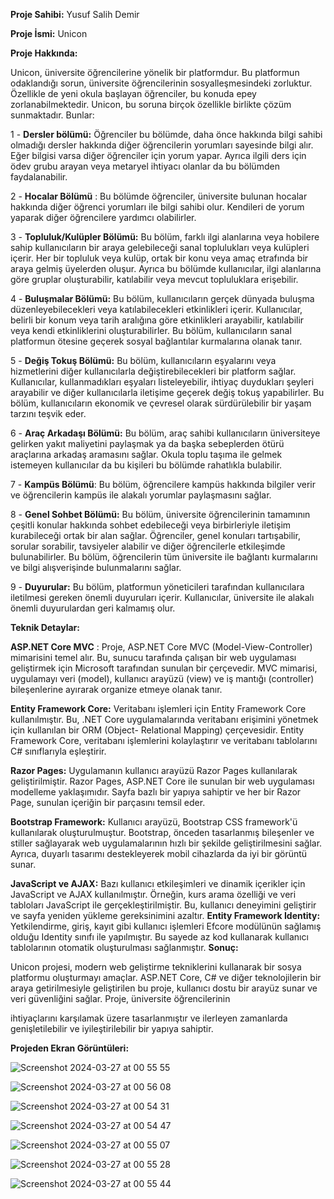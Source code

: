 **Proje Sahibi:** Yusuf Salih Demir

**Proje İsmi:** Unicon

**Proje Hakkında:**

Unicon, üniversite öğrencilerine yönelik bir platformdur. Bu platformun odaklandığı sorun,
üniversite öğrencilerinin sosyalleşmesindeki zorluktur. Özellikle de yeni okula başlayan
öğrenciler, bu konuda epey zorlanabilmektedir. Unicon, bu soruna birçok özellikle birlikte
çözüm sunmaktadır. Bunlar:

1 - **Dersler bölümü:** Öğrenciler bu bölümde, daha önce hakkında bilgi sahibi olmadığı
dersler hakkında diğer öğrencilerin yorumları sayesinde bilgi alır. Eğer bilgisi varsa diğer
öğrenciler için yorum yapar. Ayrıca ilgili ders için ödev grubu arayan veya metaryel
ihtiyacı olanlar da bu bölümden faydalanabilir.

2 - **Hocalar Bölümü** : Bu bölümde öğrenciler, üniversite bulunan hocalar hakkında diğer
öğrenci yorumları ile bilgi sahibi olur. Kendileri de yorum yaparak diğer öğrencilere
yardımcı olabilirler.

3 - **Topluluk/Kulüpler Bölümü:** Bu bölüm, farklı ilgi alanlarına veya hobilere sahip
kullanıcıların bir araya gelebileceği sanal toplulukları veya kulüpleri içerir. Her bir
topluluk veya kulüp, ortak bir konu veya amaç etrafında bir araya gelmiş üyelerden
oluşur. Ayrıca bu bölümde kullanıcılar, ilgi alanlarına göre gruplar oluşturabilir, katılabilir
veya mevcut topluluklara erişebilir.

4 - **Buluşmalar Bölümü:** Bu bölüm, kullanıcıların gerçek dünyada buluşma
düzenleyebilecekleri veya katılabilecekleri etkinlikleri içerir. Kullanıcılar, belirli bir
konum veya tarih aralığına göre etkinlikleri arayabilir, katılabilir veya kendi etkinliklerini
oluşturabilirler. Bu bölüm, kullanıcıların sanal platformun ötesine geçerek sosyal
bağlantılar kurmalarına olanak tanır.

5 - **Değiş Tokuş Bölümü:** Bu bölüm, kullanıcıların eşyalarını veya hizmetlerini diğer
kullanıcılarla değiştirebilecekleri bir platform sağlar. Kullanıcılar, kullanmadıkları
eşyaları listeleyebilir, ihtiyaç duydukları şeyleri arayabilir ve diğer kullanıcılarla iletişime
geçerek değiş tokuş yapabilirler. Bu bölüm, kullanıcıların ekonomik ve çevresel olarak
sürdürülebilir bir yaşam tarzını teşvik eder.

6 - **Araç Arkadaşı Bölümü:** Bu bölüm, araç sahibi kullanıcıların üniversiteye gelirken yakıt
maliyetini paylaşmak ya da başka sebeplerden ötürü araçlarına arkadaş aramasını sağlar.
Okula toplu taşıma ile gelmek istemeyen kullanıcılar da bu kişileri bu bölümde rahatlıkla
bulabilir.

7 - **Kampüs Bölümü**: Bu bölüm, öğrencilere kampüs hakkında bilgiler verir ve öğrencilerin
kampüs ile alakalı yorumlar paylaşmasını sağlar.

8 - **Genel Sohbet Bölümü:** Bu bölüm, üniversite öğrencilerinin tamamının çeşitli konular
hakkında sohbet edebileceği veya birbirleriyle iletişim kurabileceği ortak bir alan sağlar.
Öğrenciler, genel konuları tartışabilir, sorular sorabilir, tavsiyeler alabilir ve diğer
öğrencilerle etkileşimde bulunabilirler. Bu bölüm, öğrencilerin tüm üniversite ile bağlantı
kurmalarını ve bilgi alışverişinde bulunmalarını sağlar.

9 - **Duyurular:** Bu bölüm, platformun yöneticileri tarafından kullanıcılara iletilmesi gereken
önemli duyuruları içerir. Kullanıcılar, üniversite ile alakalı önemli duyurulardan geri
kalmamış olur.

**Teknik Detaylar:**

**ASP.NET Core MVC** : Proje, ASP.NET Core MVC (Model-View-Controller) mimarisini temel
alır. Bu, sunucu tarafında çalışan bir web uygulaması geliştirmek için Microsoft tarafından
sunulan bir çerçevedir. MVC mimarisi, uygulamayı veri (model), kullanıcı arayüzü (view) ve iş
mantığı (controller) bileşenlerine ayırarak organize etmeye olanak tanır.

**Entity Framework Core:** Veritabanı işlemleri için Entity Framework Core kullanılmıştır. Bu,
.NET Core uygulamalarında veritabanı erişimini yönetmek için kullanılan bir ORM (Object-
Relational Mapping) çerçevesidir. Entity Framework Core, veritabanı işlemlerini kolaylaştırır ve
veritabanı tablolarını C# sınıflarıyla eşleştirir.

**Razor Pages:** Uygulamanın kullanıcı arayüzü Razor Pages kullanılarak geliştirilmiştir. Razor
Pages, ASP.NET Core ile sunulan bir web uygulaması modelleme yaklaşımıdır. Sayfa bazlı bir
yapıya sahiptir ve her bir Razor Page, sunulan içeriğin bir parçasını temsil eder.

**Bootstrap Framework:** Kullanıcı arayüzü, Bootstrap CSS framework'ü kullanılarak
oluşturulmuştur. Bootstrap, önceden tasarlanmış bileşenler ve stiller sağlayarak web
uygulamalarının hızlı bir şekilde geliştirilmesini sağlar. Ayrıca, duyarlı tasarımı destekleyerek
mobil cihazlarda da iyi bir görüntü sunar.

**JavaScript ve AJAX:** Bazı kullanıcı etkileşimleri ve dinamik içerikler için JavaScript ve AJAX
kullanılmıştır. Örneğin, kurs arama özelliği ve veri tabloları JavaScript ile gerçekleştirilmiştir.
Bu, kullanıcı deneyimini geliştirir ve sayfa yeniden yükleme gereksinimini azaltır.
**Entity Framework Identity:** Yetkilendirme, giriş, kayıt gibi kullanıcı işlemleri Efcore
modülünün sağlamış olduğu Identity sınıfı ile yapılmıştır. Bu sayede az kod kullanarak kullanıcı
tablolarının otomatik oluşturulması sağlanmıştır.
**Sonuç:**

Unicon projesi, modern web geliştirme tekniklerini kullanarak bir sosya platformu oluşturmayı
amaçlar. ASP.NET Core, C# ve diğer teknolojilerin bir araya getirilmesiyle geliştirilen bu proje,
kullanıcı dostu bir arayüz sunar ve veri güvenliğini sağlar. Proje, üniversite öğrencilerinin


ihtiyaçlarını karşılamak üzere tasarlanmıştır ve ilerleyen zamanlarda genişletilebilir ve
iyileştirilebilir bir yapıya sahiptir.


**Projeden Ekran Görüntüleri:**

![Screenshot 2024-03-27 at 00 55 55](https://github.com/yusufs-d/Unicon/assets/74401288/817370d7-a476-4f16-ad8c-94d05aed9f7c)

![Screenshot 2024-03-27 at 00 56 08](https://github.com/yusufs-d/Unicon/assets/74401288/d65c30ed-6739-4478-832f-465b6ed97a29)

![Screenshot 2024-03-27 at 00 54 31](https://github.com/yusufs-d/Unicon/assets/74401288/6a8fbfd6-74fe-41c5-bcf0-252139110016)

![Screenshot 2024-03-27 at 00 54 47](https://github.com/yusufs-d/Unicon/assets/74401288/93e30bcc-e292-413a-b6cd-e856f039e403)

![Screenshot 2024-03-27 at 00 55 07](https://github.com/yusufs-d/Unicon/assets/74401288/ffc17668-6517-47a7-a148-346a113eca63)

![Screenshot 2024-03-27 at 00 55 28](https://github.com/yusufs-d/Unicon/assets/74401288/93d1db0c-f4cc-4e52-ad63-c2f64e2cd095)

![Screenshot 2024-03-27 at 00 55 44](https://github.com/yusufs-d/Unicon/assets/74401288/d9e213fa-725d-44ab-8816-29cd8ae0cfcd)












